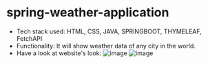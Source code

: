 # spring-weather-application

+ Tech stack used: HTML, CSS, JAVA, SPRINGBOOT, THYMELEAF, FetchAPI
+ Functionality: It will show weather data of any city in the world.
+ Have a look at website's look:
  ![image](https://github.com/AnujGaur006/spring-weather-application/assets/134039018/65b49582-9fea-4448-a796-abae9574bf04)
  ![image](https://github.com/AnujGaur006/spring-weather-application/assets/134039018/a7050d27-2869-430d-8ccf-3c5ce65c06c5)


<!-- + Live-Weather(website Link):(https://search-live-weather.netlify.app/)-->
